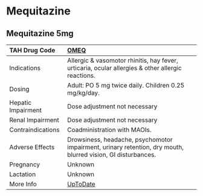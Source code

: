 # Mequitazine

## Mequitazine 5mg

| TAH Drug Code      | [OMEQ](https://www.tahsda.org.tw/drugs/hissearch.php?drug_code=OMEQ)                                         |
|:-------------------|:-------------------------------------------------------------------------------------------------------------|
| Indications        | Allergic & vasomotor rhinitis, hay fever, urticaria, ocular allergies & other allergic reactions.            |
| Dosing             | Adult: PO 5 mg twice daily. Children 0.25 mg/kg/day.                                                         |
| Hepatic Impairment | Dose adjustment not necessary                                                                                |
| Renal Impairment   | Dose adjustment not necessary                                                                                |
| Contraindications  | Coadministration with MAOIs.                                                                                 |
| Adverse Effects    | Drowsiness, headache, psychomotor impairment, urinary retention, dry mouth, blurred vision, GI disturbances. |
| Pregnancy          | Unknown                                                                                                      |
| Lactation          | Unknown                                                                                                      |
| More Info          | [UpToDate](https://www.uptodate.com/contents/mequitazine-drug-information)                                   |

